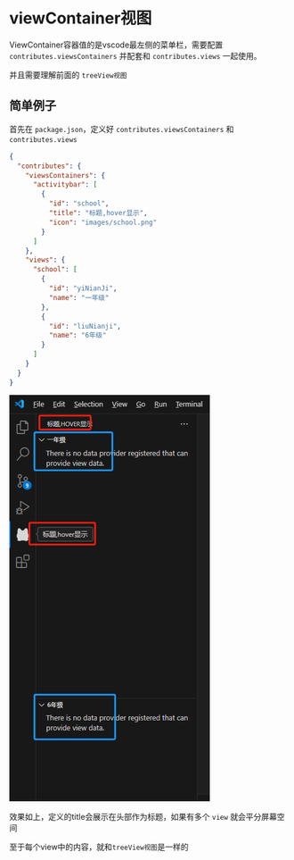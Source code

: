 # viewContainer视图

ViewContainer容器值的是vscode最左侧的菜单栏，需要配置 `contributes.viewsContainers` 并配套和 `contributes.views` 一起使用。

并且需要理解前面的 `treeView视图`

## 简单例子

首先在 `package.json`，定义好 `contributes.viewsContainers` 和 `contributes.views`

```json
{
  "contributes": {
    "viewsContainers": {
      "activitybar": [
        {
          "id": "school",
          "title": "标题,hover显示",
          "icon": "images/school.png"
        }
      ]
    },
    "views": {
      "school": [
        {
          "id": "yiNianJi",
          "name": "一年级"
        },
        {
          "id": "liuNianji",
          "name": "6年级"
        }
      ]
    }
  }
}
```

![image-20250124203357884](img/image-20250124203357884.png)

效果如上，定义的title会展示在头部作为标题，如果有多个 `view` 就会平分屏幕空间

至于每个view中的内容，就和`treeView视图`是一样的

 